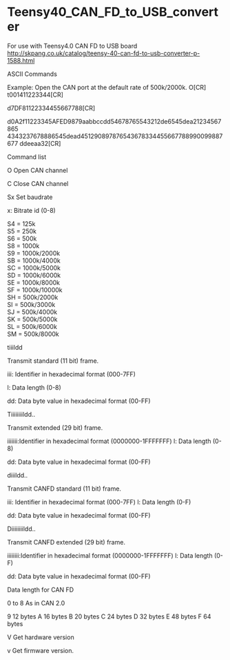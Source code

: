 # Teensy40_CAN_FD_to_USB_converter
 
For use with Teensy4.0 CAN FD to USB board
http://skpang.co.uk/catalog/teensy-40-can-fd-to-usb-converter-p-1588.html

ASCII Commands

Example: Open the CAN port at the default rate of 500k/2000k. 
O[CR]<br>
t001411223344[CR]

d7DF81122334455667788[CR]

d0A2f11223345AFED9879aabbccdd54678765543212de6545dea21234567865 4343237678886545dead451290897876543678334455667788990099887677 ddeeaa32[CR]


Command list

O Open CAN channel

C Close CAN channel


Sx Set baudrate

x: Bitrate id (0-8)


S4 = 125k<br>
S5 = 250k<br>
S6 = 500k<br>
S8 = 1000k<br>
S9 = 1000k/2000k<br> 
SB = 1000k/4000k<br> 
SC = 1000k/5000k<br> 
SD = 1000k/6000k<br> 
SE = 1000k/8000k<br> 
SF = 1000k/10000k<br> 
SH = 500k/2000k<br> 
SI = 500k/3000k<br>
SJ = 500k/4000k<br>
SK = 500k/5000k<br> 
SL = 500k/6000k<br> 
SM = 500k/8000k<br>
    

tiiildd

Transmit standard (11 bit) frame.

iii: Identifier in hexadecimal format (000-7FF)

l: Data length (0-8)

dd: Data byte value in hexadecimal format (00-FF)


Tiiiiiiiildd..

Transmit extended (29 bit) frame.

iiiiiii:Identifier in hexadecimal format (0000000-1FFFFFFF) l: Data length (0-8)

dd: Data byte value in hexadecimal format (00-FF)


diiildd..

Transmit CANFD standard (11 bit) frame.


iii: Identifier in hexadecimal format (000-7FF)
l: Data length (0-F)

dd: Data byte value in hexadecimal format (00-FF)


Diiiiiiiildd..

Transmit CANFD extended (29 bit) frame.

iiiiiiii:Identifier in hexadecimal format (0000000-1FFFFFFF) l: Data length (0-F)

dd: Data byte value in hexadecimal format (00-FF)



Data length for CAN FD

0 to 8   As in CAN 2.0

9  12 bytes
A  16 bytes
B  20 bytes
C  24 bytes
D  32 bytes
E  48 bytes
F  64 bytes


V Get hardware version

v Get firmware version.





